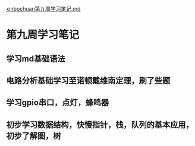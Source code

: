[xinbochuan第九周学习笔记.md](https://github.com/user-attachments/files/23250745/xinbochuan.md)
# 第九周学习笔记

## 学习md基础语法

## 电路分析基础学习至诺顿戴维南定理，刷了些题

## 学习gpio串口，点灯，蜂鸣器

## 初步学习数据结构，快慢指针，栈，队列的基本应用，初步了解图，树


